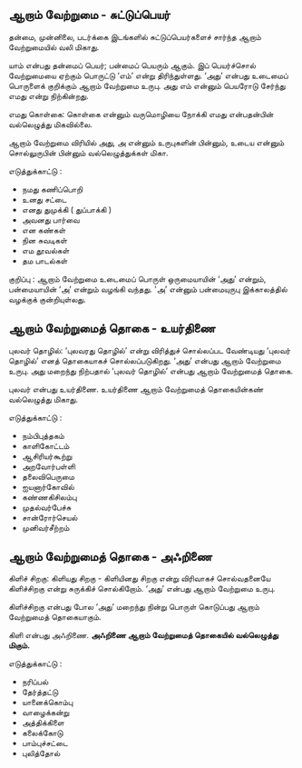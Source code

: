 ##  ஆறாம் வேற்றுமை - சுட்டுப்பெயர்
தன்மை, முன்னிலை, படர்க்கை இடங்களில் சுட்டுப்பெயர்களைச் சார்ந்த ஆறாம் வேற்றுமையில் வலி மிகாது. 

யாம் என்பது தன்மைப் பெயர்; பன்மைப் பெயரும் ஆகும். இப் பெயர்ச்சொல் வேற்றுமையை ஏற்கும் பொருட்டு ‘எம்’ என்று திரிந்துள்ளது. 
‘அது’ என்பது உடைமைப் பொருளைக் குறிக்கும் ஆறாம் வேற்றுமை உருபு. அது எம் என்னும் பெயரோடு சேர்ந்து எமது என்று நிற்கின்றது.

எமது கொள்கை: கொள்கை என்னும் வருமொழியை நோக்கி எமது என்பதன்பின் வல்லெழுத்து மிகவில்லை.

ஆறாம் வேற்றுமை விரியில் அது, அ என்னும் உருபுகளின் பின்னும், உடைய என்னும் சொல்லுருபின் பின்னும் வல்லெழுத்துக்கள் மிகா.

எடுத்துக்காட்டு :
- நமது கணிப்பொறி
- உனது சட்டை
- எனது துமுக்கி ( துப்பாக்கி )
- அவனது பார்வை
- என கண்கள்
- நின சுவடிகள்
- எம தூவல்கள்
- தம பாடல்கள்

குறிப்பு : ஆறாம் வேற்றுமை உடைமைப் பொருள் ஒருமையாயின் ‘அது’ என்றும், பன்மையாயின் ‘அ’ என்றும் வழங்கி வந்தது.
'அ’ என்னும் பன்மையுருபு இக்காலத்தில் வழக்குக் குன்றியுள்லது. 

## ஆறாம் வேற்றுமைத் தொகை - உயர்திணை

புலவர் தொழில்: ‘புலவரது தொழில்’ என்று விரித்துச் சொல்லப்பட வேண்டியது ‘புலவர் தொழில்’ எனத் தொகையாகச் சொல்லப்படுகிறது.
‘அது’ என்பது ஆறாம் வேற்றுமை உருபு. அது மறைந்து நிற்பதால் ‘புலவர் தொழில்’ என்பது ஆறாம் வேற்றுமைத் தொகை.

புலவர் என்பது உயர்திணை. உயர்திணை ஆறாம் வேற்றுமைத் தொகையின்கண் வல்லெழுத்து மிகாது.

எடுத்துக்காட்டு :
- நம்பிபுத்தகம்
- காளிகோட்டம்
- ஆசிரியர்கூற்று
- அறவோர்பள்ளி
- தலைவிபெருமை
- ஐயனார்கோவில்
- கண்ணகிசிலம்பு
- முதல்வர்பேச்சு
- சான்ரோர்செயல் 
- முனிவர்சீற்றம்

## ஆறாம் வேற்றுமைத் தொகை - அஃறிணை

கிளிச் சிறகு: கிளியது சிறகு - கிளியினது சிறகு என்று விரிவாகச் சொல்வதனையே கிளிச்சிறகு என்று சுருக்கிச் சொல்கிறோம்.
‘அது’ என்பது ஆறாம் வேற்றுமை உருபு.

கிளிச்சிறகு என்பது போல ‘அது’ மறைந்து நின்று பொருள் கொடுப்பது ஆறாம் வேற்றுமைத் தொகையாகும்.

கிளி என்பது அஃறிணை. **அஃறிணை ஆறாம் வேற்றுமைத் தொகையில் வல்லெழுத்து மிகும்.**

எடுத்துக்காட்டு :
- நரிப்பல்
- தேர்த்தட்டு
- யானைக்கொம்பு
- வாழைக்கன்று
- அத்திக்கிளை
- கலைக்கோடு
- பாம்புச்சட்டை
- புலித்தோல்
